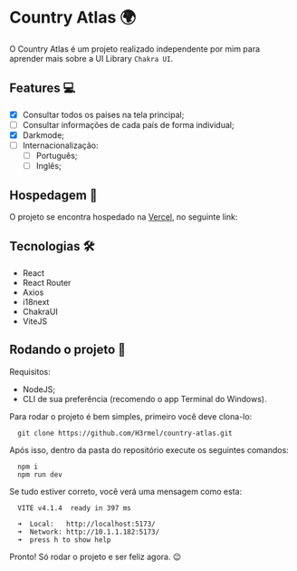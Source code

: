 # Country Atlas 🌍

O Country Atlas é um projeto realizado independente por mim para aprender mais sobre a UI Library `Chakra UI`.

## Features 💻

- [x] Consultar todos os países na tela principal;
- [ ] Consultar informações de cada país de forma individual;
- [x] Darkmode;
- [ ] Internacionalização:
  - [ ] Português;
  - [ ] Inglês;

## Hospedagem 🏨

O projeto se encontra hospedado na [Vercel](https://vercel.com), no seguinte link:

## Tecnologias 🛠️

- React
- React Router 
- Axios
- i18next
- ChakraUI
- ViteJS

## Rodando o projeto 🚀  

Requisitos:
- NodeJS;
- CLI de sua preferência (recomendo o app Terminal do Windows).

Para rodar o projeto é bem simples, primeiro você deve clona-lo:

```
  git clone https://github.com/H3rmel/country-atlas.git
```

Após isso, dentro da pasta do repositório execute os seguintes comandos:

```
  npm i
  npm run dev
```

Se tudo estiver correto, você verá uma mensagem como esta:

```
  VITE v4.1.4  ready in 397 ms

  ➜  Local:   http://localhost:5173/
  ➜  Network: http://10.1.1.182:5173/
  ➜  press h to show help
```

Pronto! Só rodar o projeto e ser feliz agora. 😉
